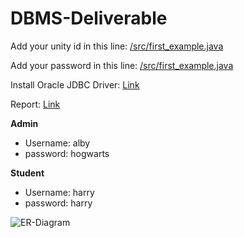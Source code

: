 # DBMS-Deliverable

Add your unity id in this line: [/src/first_example.java](https://github.com/VivekBhat/DBMS-Deliverable/blob/master/src/first_example.java#L18)

Add your password in this line: [/src/first_example.java](https://github.com/VivekBhat/DBMS-Deliverable/blob/master/src/first_example.java#L19)

Install Oracle JDBC Driver: [Link](http://www.oracle.com/technetwork/database/enterprise-edition/jdbc-112010-090769.html)

Report: [Link](https://docs.google.com/document/d/1CjkWKXYAQ6Ku9q1dr2YuRNicrPCz_Jtz8mlYHNN84qE/edit?usp=sharing)

**Admin**

* Username: alby
* password: hogwarts

**Student**

* Username: harry
* password: harry

![ER-Diagram](ERD1.png)
